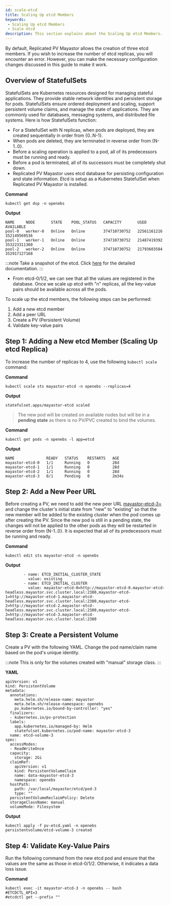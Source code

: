 ```yaml
---
id: scale-etcd
title: Scaling Up etcd Members
keywords:
 - Scaling Up etcd Members
 - Scale etcd
description: This section explains about the Scaling Up etcd Members.
---
```


By default, Replicated PV Mayastor allows the creation of three etcd members. If you wish to increase the number of etcd replicas, you will encounter an error. However, you can make the necessary configuration changes discussed in this guide to make it work.

## Overview of StatefulSets

StatefulSets are Kubernetes resources designed for managing stateful applications. They provide stable network identities and persistent storage for pods. StatefulSets ensure ordered deployment and scaling, support persistent volume claims, and manage the state of applications. They are commonly used for databases, messaging systems, and distributed file systems. Here is how StatefulSets function:
* For a StatefulSet with N replicas, when pods are deployed, they are created sequentially in order from {0..N-1}.
* When pods are deleted, they are terminated in reverse order from {N-1..0}.
* Before a scaling operation is applied to a pod, all of its predecessors must be running and ready.
* Before a pod is terminated, all of its successors must be completely shut down.
* Replicated PV Mayastor uses etcd database for persisting configuration and state information. Etcd is setup as a Kubernetes StatefulSet when Replicated PV Mayastor is installed.

**Command**

``` 
kubectl get dsp -n openebs
```

**Output**

``` 
NAME     NODE       STATE    POOL_STATUS   CAPACITY       USED          AVAILABLE
pool-0   worker-0   Online   Online        374710730752   22561161216   352149569536
pool-1   worker-1   Online   Online        374710730752   21487419392   353223311360
pool-2   worker-2   Online   Online        374710730752   21793603584   352917127168
```

:::note
Take a snapshot of the etcd. Click [here](https://etcd.io/docs/v3.5/op-guide/recovery/) for the detailed documentation.
:::

* From etcd-0/1/2, we can see that all the values are registered in the database. Once we scale up etcd with "n" replicas, all the key-value pairs should be available across all the pods.

To scale up the etcd members, the following steps can be performed:

1. Add a new etcd member
2. Add a peer URL
3. Create a PV (Persistent Volume)
4. Validate key-value pairs


## Step 1: Adding a New etcd Member (Scaling Up etcd Replica)

To increase the number of replicas to 4, use the following `kubectl scale` command:

**Command**

``` 
kubectl scale sts mayastor-etcd -n openebs --replicas=4
```

**Output**

``` 
statefulset.apps/mayastor-etcd scaled
```

> The new pod will be created on available nodes but will be in a **pending state** as there is no PV/PVC created to bind the volumes.

**Command**

``` 
kubectl get pods -n openebs -l app=etcd
```

**Output**

``` 
NAME              READY   STATUS    RESTARTS   AGE
mayastor-etcd-0   1/1     Running   0          28d
mayastor-etcd-1   1/1     Running   0          28d
mayastor-etcd-2   1/1     Running   0          28d
mayastor-etcd-3   0/1     Pending   0          2m34s
```

## Step 2: Add a New Peer URL

Before creating a PV, we need to add the new peer URL [mayastor-etcd-3=](http://mayastor-etcd-3.mayastor-etcd-headless.mayastor.svc.cluster.local:2380) and change the cluster's initial state from "new" to "existing" so that the new member will be added to the existing cluster when the pod comes up after creating the PV. Since the new pod is still in a pending state, the changes will not be applied to the other pods as they will be restarted in reverse order from {N-1..0}. It is expected that all of its predecessors must be running and ready.

**Command**

```text 
kubectl edit sts mayastor-etcd -n openebs 
```

**Output**

```text 
        - name: ETCD_INITIAL_CLUSTER_STATE
          value: existing
        - name: ETCD_INITIAL_CLUSTER
          value: mayastor-etcd-0=http://mayastor-etcd-0.mayastor-etcd-headless.mayastor.svc.cluster.local:2380,mayastor-etcd-1=http://mayastor-etcd-1.mayastor-etcd-headless.mayastor.svc.cluster.local:2380,mayastor-etcd-2=http://mayastor-etcd-2.mayastor-etcd-headless.mayastor.svc.cluster.local:2380,mayastor-etcd-3=http://mayastor-etcd-3.mayastor-etcd-headless.mayastor.svc.cluster.local:2380
```

## Step 3: Create a Persistent Volume

Create a PV with the following YAML. Change the pod name/claim name based on the pod's unique identity.

:::note
This is only for the volumes created with "manual" storage class. 
:::

**YAML**

``` 
apiVersion: v1
kind: PersistentVolume
metadata:
  annotations:
    meta.helm.sh/release-name: mayastor
    meta.helm.sh/release-namespace: openebs
    pv.kubernetes.io/bound-by-controller: "yes"
  finalizers:
  - kubernetes.io/pv-protection
  labels:
    app.kubernetes.io/managed-by: Helm
    statefulset.kubernetes.io/pod-name: mayastor-etcd-3
  name: etcd-volume-3
spec:
  accessModes:
  - ReadWriteOnce
  capacity:
    storage: 2Gi
  claimRef:
    apiVersion: v1
    kind: PersistentVolumeClaim
    name: data-mayastor-etcd-3
    namespace: openebs
  hostPath:
    path: /var/local/mayastor/etcd/pod-3
    type: ""
  persistentVolumeReclaimPolicy: Delete
  storageClassName: manual
  volumeMode: Filesystem
```

**Output**

``` 
kubectl apply -f pv-etcd.yaml -n openebs
persistentvolume/etcd-volume-3 created
```

## Step 4: Validate Key-Value Pairs

Run the following command from the new etcd pod and ensure that the values are the same as those in etcd-0/1/2. Otherwise, it indicates a data loss issue.

**Command**

``` 
kubectl exec -it mayastor-etcd-3 -n openebs -- bash
#ETCDCTL_API=3
#etcdctl get --prefix ""
```
